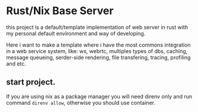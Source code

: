 # Rust/Nix Base Server

this project is a default/template implementation of web server in rust with my
personal default environment and way of developing.

Here i want to make a template where i have the most commons integration in a
web service system, like: ws, webrtc, multiples types of dbs, caching, message
queueing, serder-side rendering, file transfering, tracing, profiling and etc.

## start project.

If you are using nix as a package manager you will need direnv only and run
command `direnv allow`, otherwise you should use container.

